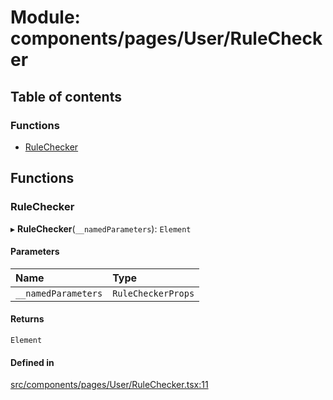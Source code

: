 # Module: components/pages/User/RuleChecker

## Table of contents

### Functions

- [RuleChecker](../wiki/components.pages.User.RuleChecker#rulechecker)

## Functions

### RuleChecker

▸ **RuleChecker**(`__namedParameters`): `Element`

#### Parameters

| Name | Type |
| :------ | :------ |
| `__namedParameters` | `RuleCheckerProps` |

#### Returns

`Element`

#### Defined in

[src/components/pages/User/RuleChecker.tsx:11](https://github.com/ExperimentsByFileFighter/WebApp-PoC-technical-Documentation/blob/5171d3e/src/components/pages/User/RuleChecker.tsx#L11)
